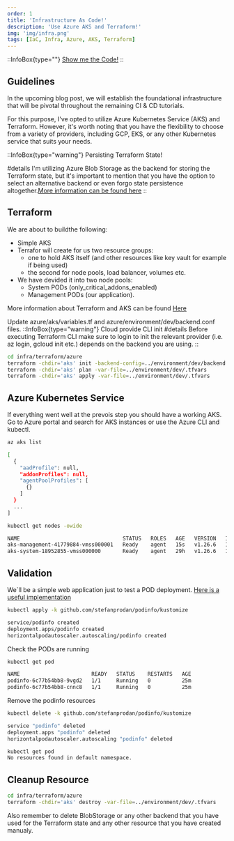 ```yaml
---
order: 1
title: 'Infrastructure As Code!'
description: 'Use Azure AKS and Terraform!'
img: 'img/infra.png'
tags: [IaC, Infra, Azure, AKS, Terraform]
---
```


::InfoBox{type=""}
[Show me the Code!](https://github.com/devozs/blog-deployment/tree/main/infra/terraform/azure)
::

## Guidelines

In the upcoming blog post, we will establish the foundational infrastructure that will be pivotal throughout the remaining CI & CD tutorials.

For this purpose, I've opted to utilize Azure Kubernetes Service (AKS) and Terraform. However, it's worth noting that you have the flexibility to choose from a variety of providers, including GCP, EKS, or any other Kubernetes service that suits your needs.

::InfoBox{type="warning"}
Persisting Terraform State!

#details
I'm utilizing Azure Blob Storage as the backend for storing the Terraform state, but it's important to mention that you have the option to select an alternative backend or even forgo state persistence altogether.[More information can be found here](https://developer.hashicorp.com/terraform/language/settings/backends/configuration)
::

## Terraform

We are about to buildthe following:
- Simple AKS
- Terrafor will create for us two resource groups:
  - one to hold AKS itself (and other resources like key vault for example if being used)
  - the second for node pools, load balancer, volumes etc.
- We have devided it into two node pools:
  - System PODs (only_critical_addons_enabled)
  - Management PODs (our application).

More information about Terraform and AKS can be found [Here](https://registry.terraform.io/providers/hashicorp/azurerm/latest/docs/resources/kubernetes_cluster)

Update azure/aks/variables.tf and azure/environment/dev/backend.conf files.
::InfoBox{type="warning"}
Cloud provide CLI init
#details
Before executing Terraform CLI make sure to login to init the relevant provider (i.e. az login, gcloud init etc.) depends on the backend you are using.
::

```bash
cd infra/terraform/azure
terraform -chdir='aks' init -backend-config=../environment/dev/backend.conf -reconfigure
terraform -chdir='aks' plan -var-file=../environment/dev/.tfvars
terraform -chdir='aks' apply -var-file=../environment/dev/.tfvars
```

## Azure Kubernetes Service
If everything went well at the prevois step you should have a working AKS.
Go to Azure portal and search for AKS instances or use the Azure CLI and kubectl.

```bash
az aks list

[
  {
    "aadProfile": null,
    "addonProfiles": null,
    "agentPoolProfiles": [
      {}
    ]
  }
  ...
]
```
```bash
kubectl get nodes -owide

NAME                                 STATUS   ROLES   AGE   VERSION   INTERNAL-IP    EXTERNAL-IP   OS-IMAGE             KERNEL-VERSION      CONTAINER-RUNTIME
aks-management-41779884-vmss000001   Ready    agent   15s   v1.26.6   10.224.0.100   <none>        Ubuntu 22.04.3 LTS   5.15.0-1042-azure   containerd://1.7.1+azure-1
aks-system-18952855-vmss000000       Ready    agent   29h   v1.26.6   10.224.0.4     <none>        Ubuntu 22.04.3 LTS   5.15.0-1042-azure   containerd://1.7.1+azure-1

```

## Validation
We`ll be a simple web application just to test a POD deployment.
[Here is a useful implementation](https://github.com/stefanprodan/podinfo)

```bash
kubectl apply -k github.com/stefanprodan/podinfo/kustomize

service/podinfo created
deployment.apps/podinfo created
horizontalpodautoscaler.autoscaling/podinfo created

```
Check the PODs are running
```bash
kubectl get pod

NAME                       READY   STATUS    RESTARTS   AGE
podinfo-6c77b54bb8-9vgd2   1/1     Running   0          25m
podinfo-6c77b54bb8-cnnc8   1/1     Running   0          25m

```
Remove the podinfo resources
```bash
kubectl delete -k github.com/stefanprodan/podinfo/kustomize

service "podinfo" deleted
deployment.apps "podinfo" deleted
horizontalpodautoscaler.autoscaling "podinfo" deleted

kubectl get pod                                            
No resources found in default namespace.
```


## Cleanup Resource
```bash
cd infra/terraform/azure
terraform -chdir='aks' destroy -var-file=../environment/dev/.tfvars
```
Also remember to delete BlobStorage or any other backend that you have used for the Terraform state and any other resource that you have created manualy.

